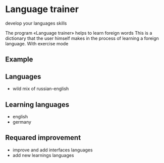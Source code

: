 # Language trainer
develop your languages skills


The program «Language trainer» helps to learn foreign words
This is a dictionary that the user himself makes in the process of learning
a foreign language. With exercise mode

## Example

## Languages
* wild mix of russian-english

## Learning languages
* english
* germany


## Requared improvement
* improve and add interfaces languages
* add new learnings languages
